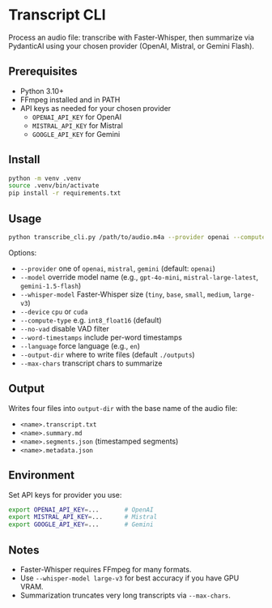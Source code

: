 # Transcript CLI

Process an audio file: transcribe with Faster-Whisper, then summarize via PydanticAI using your chosen provider (OpenAI, Mistral, or Gemini Flash).

## Prerequisites
- Python 3.10+
- FFmpeg installed and in PATH
- API keys as needed for your chosen provider
  - `OPENAI_API_KEY` for OpenAI
  - `MISTRAL_API_KEY` for Mistral
  - `GOOGLE_API_KEY` for Gemini

## Install
```bash
python -m venv .venv
source .venv/bin/activate
pip install -r requirements.txt
```

## Usage
```bash
python transcribe_cli.py /path/to/audio.m4a --provider openai --compute-type float32
```
Options:
- `--provider` one of `openai`, `mistral`, `gemini` (default: `openai`)
- `--model` override model name (e.g., `gpt-4o-mini`, `mistral-large-latest`, `gemini-1.5-flash`)
- `--whisper-model` Faster-Whisper size (`tiny`, `base`, `small`, `medium`, `large-v3`)
- `--device` `cpu` or `cuda`
- `--compute-type` e.g. `int8_float16` (default)
- `--no-vad` disable VAD filter
- `--word-timestamps` include per-word timestamps
- `--language` force language (e.g., `en`)
- `--output-dir` where to write files (default `./outputs`)
- `--max-chars` transcript chars to summarize

## Output
Writes four files into `output-dir` with the base name of the audio file:
- `<name>.transcript.txt`
- `<name>.summary.md`
- `<name>.segments.json` (timestamped segments)
- `<name>.metadata.json`

## Environment
Set API keys for provider you use:
```bash
export OPENAI_API_KEY=...       # OpenAI
export MISTRAL_API_KEY=...      # Mistral
export GOOGLE_API_KEY=...       # Gemini
```

## Notes
- Faster-Whisper requires FFmpeg for many formats.
- Use `--whisper-model large-v3` for best accuracy if you have GPU VRAM.
- Summarization truncates very long transcripts via `--max-chars`.
